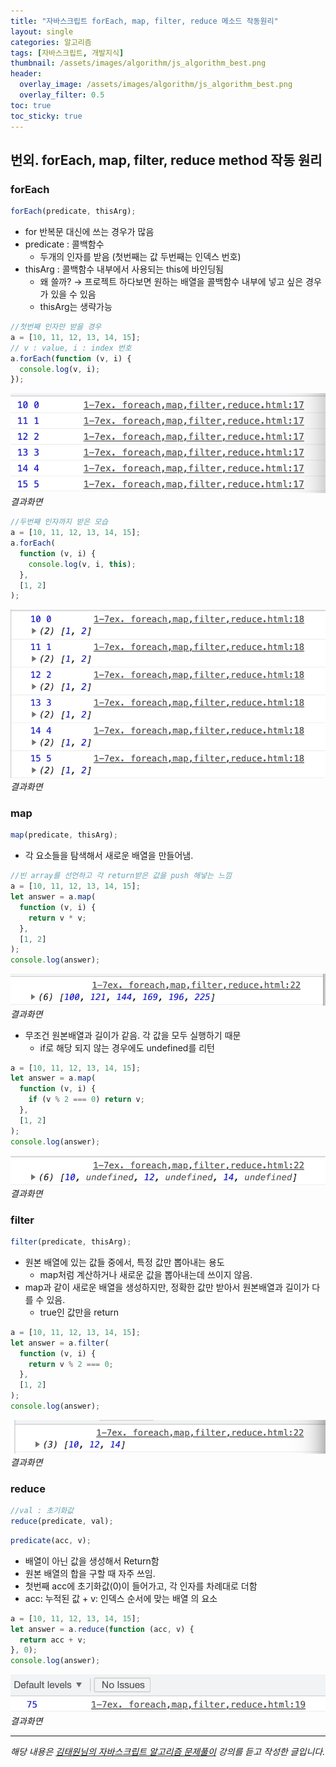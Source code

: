 ```yaml
---
title: "자바스크립트 forEach, map, filter, reduce 메소드 작동원리"
layout: single
categories: 알고리즘
tags: [자바스크립트, 개발지식]
thumbnail: /assets/images/algorithm/js_algorithm_best.png
header:
  overlay_image: /assets/images/algorithm/js_algorithm_best.png
  overlay_filter: 0.5
toc: true
toc_sticky: true
---
```


## 번외. forEach, map, filter, reduce method 작동 원리

### forEach

```jsx
forEach(predicate, thisArg);
```

- for 반복문 대신에 쓰는 경우가 많음
- predicate : 콜백함수
  - 두개의 인자를 받음 (첫번째는 값 두번째는 인덱스 번호)
- thisArg : 콜백함수 내부에서 사용되는 this에 바인딩됨
  - 왜 쓸까? → 프로젝트 하다보면 원하는 배열을 콜백함수 내부에 넣고 싶은 경우가 있을 수 있음
  - thisArg는 생략가능

```jsx
//첫번째 인자만 받을 경우
a = [10, 11, 12, 13, 14, 15];
// v : value, i : index 번호
a.forEach(function (v, i) {
  console.log(v, i);
});
```

![algo7ex-00001.png](/assets/images/algorithm/algo7ex-00001.png)
_결과화면_

```jsx
//두번째 인자까지 받은 모습
a = [10, 11, 12, 13, 14, 15];
a.forEach(
  function (v, i) {
    console.log(v, i, this);
  },
  [1, 2]
);
```

![2](/assets/images/algorithm/algo7ex-00002.png)
_결과화면_

### map

```jsx
map(predicate, thisArg);
```

- 각 요소들을 탐색해서 새로운 배열을 만들어냄.

```jsx
//빈 array를 선언하고 각 return받은 값을 push 해넣는 느낌
a = [10, 11, 12, 13, 14, 15];
let answer = a.map(
  function (v, i) {
    return v * v;
  },
  [1, 2]
);
console.log(answer);
```

![3](/assets/images/algorithm/algo7ex-00003.png)
_결과화면_

- 무조건 원본배열과 길이가 같음. 각 값을 모두 실행하기 때문
  - if로 해당 되지 않는 경우에도 undefined를 리턴

```jsx
a = [10, 11, 12, 13, 14, 15];
let answer = a.map(
  function (v, i) {
    if (v % 2 === 0) return v;
  },
  [1, 2]
);
console.log(answer);
```

![4](/assets/images/algorithm/algo7ex-00004.png)
_결과화면_

### filter

```jsx
filter(predicate, thisArg);
```

- 원본 배열에 있는 값들 중에서, 특정 값만 뽑아내는 용도
  - map처럼 계산하거나 새로운 값을 뽑아내는데 쓰이지 않음.
- map과 같이 새로운 배열을 생성하지만, 정확한 값만 받아서 원본배열과 길이가 다를 수 있음.
  - true인 값만을 return

```jsx
a = [10, 11, 12, 13, 14, 15];
let answer = a.filter(
  function (v, i) {
    return v % 2 === 0;
  },
  [1, 2]
);
console.log(answer);
```

![5](/assets/images/algorithm/algo7ex-00005.png)
_결과화면_

### reduce

```jsx
//val : 초기화값
reduce(predicate, val);
```

```jsx
predicate(acc, v);
```

- 배열이 아닌 값을 생성해서 Return함
- 원본 배열의 합을 구할 때 자주 쓰임.
- 첫번째 acc에 초기화값(0)이 들어가고, 각 인자를 차례대로 더함
- acc: 누적된 값 + v: 인덱스 순서에 맞는 배열 의 요소

```jsx
a = [10, 11, 12, 13, 14, 15];
let answer = a.reduce(function (acc, v) {
  return acc + v;
}, 0);
console.log(answer);
```

![6](/assets/images/algorithm/algo7ex-00006.png)
_결과화면_

---

_해당 내용은 [김태원님의 자바스크립트 알고리즘 문제풀이](https://www.inflearn.com/course/%EC%9E%90%EB%B0%94%EC%8A%A4%ED%81%AC%EB%A6%BD%ED%8A%B8-%EC%95%8C%EA%B3%A0%EB%A6%AC%EC%A6%98-%EB%AC%B8%EC%A0%9C%ED%92%80%EC%9D%B4/dashboard) 강의를 듣고 작성한 글입니다._
